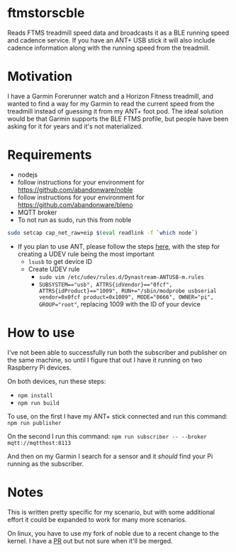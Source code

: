 # ftmstorscble
Reads FTMS treadmill speed data and broadcasts it as a BLE running speed and cadence service. If you have an ANT+ USB stick it will also include cadence information along with the running speed from the treadmill.

# Motivation
I have a Garmin Forerunner watch and a Horizon Fitness treadmill, and wanted to find a way for my Garmin to read the current speed from the treadmill instead of guessing it from my ANT+ foot pod. The ideal solution would be that Garmin supports the BLE FTMS profile, but people have been asking for it for years and it's not materialized.

# Requirements
- nodejs
- follow instructions for your environment for https://github.com/abandonware/noble
- follow instructions for your environment for https://github.com/abandonware/bleno
- MQTT broker
- To not run as sudo, run this from noble
```sh
sudo setcap cap_net_raw+eip $(eval readlink -f `which node`)
```
- If you plan to use ANT, please follow the steps [here](https://gallochri.com/2020/05/universal-treadmill-speed-sensor-for-zwift-with-ant-stick-and-raspberry-pi/), with the step for creating a UDEV rule being the most important
  - `lsusb` to get device ID
  - Create UDEV rule
    - `sudo vim /etc/udev/rules.d/Dynastream-ANTUSB-m.rules`
    - `SUBSYSTEM=="usb", ATTRS{idVendor}=="0fcf", ATTRS{idProduct}=="1009", RUN+="/sbin/modprobe usbserial vendor=0x0fcf product=0x1009", MODE="0666", OWNER="pi", GROUP="root"`, replacing 1009 with the ID of your device


# How to use
I've not been able to successfully run both the subscriber and publisher on the same machine, so until I figure that out I have it running on two Raspberry Pi devices.

On both devices, run these steps:
- `npm install`
- `npm run build`

To use, on the first I have my ANT+ stick connected and run this command:
`npm run publisher`

On the second I run this command:
`npm run subscriber -- --broker mqtt://mqtthost:8113`

And then on my Garmin I search for a sensor and it _should_ find your Pi running as the subscriber.

# Notes
This is written pretty specific for my scenario, but with some additional effort it could be expanded to work for many more scenarios.

On linux, you have to use my fork of noble due to a recent change to the kernel. I have a [PR](https://github.com/abandonware/noble/pull/349) out but not sure when it'll be merged.